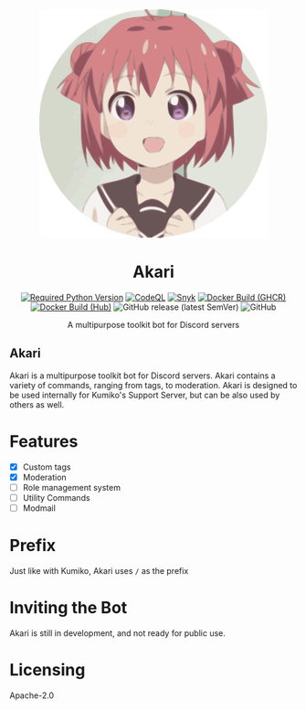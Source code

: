 <div align=center>

![Akari](./Assets/akari-200-svg.svg)

# Akari

[![Required Python Version](https://img.shields.io/badge/Python-3.10-blue?logo=python&logoColor=white)](https://github.com/No767/Akari/blob/dev/pyproject.toml) [![CodeQL](https://github.com/No767/Akari/actions/workflows/codeql.yml/badge.svg)](https://github.com/No767/Akari/actions/workflows/codeql.yml) [![Snyk](https://github.com/No767/Akari/actions/workflows/snyk.yml/badge.svg)](https://github.com/No767/Akari/actions/workflows/snyk.yml) [![Docker Build (GHCR)](https://github.com/No767/Akari/actions/workflows/docker-build-ghcr.yml/badge.svg)](https://github.com/No767/Akari/actions/workflows/docker-build-ghcr.yml) [![Docker Build (Hub)](https://github.com/No767/Akari/actions/workflows/docker-build-hub.yml/badge.svg)](https://github.com/No767/Akari/actions/workflows/docker-build-hub.yml) ![GitHub release (latest SemVer)](https://img.shields.io/github/v/release/No767/Akari?label=Release&logo=github&sort=semver) ![GitHub](https://img.shields.io/github/license/No767/Akari?label=License&logo=github)

A multipurpose toolkit bot for Discord servers

<div align=left>

## Akari

Akari is a multipurpose toolkit bot for Discord servers. Akari contains a variety of commands, ranging from tags, to moderation. Akari is designed to be used internally for Kumiko's Support Server, but can be also used by others as well.


# Features

- [x] Custom tags
- [x] Moderation
- [ ] Role management system
- [ ] Utility Commands
- [ ] Modmail

# Prefix

Just like with Kumiko, Akari uses `/` as the prefix

# Inviting the Bot

Akari is still in development, and not ready for public use.

# Licensing

Apache-2.0